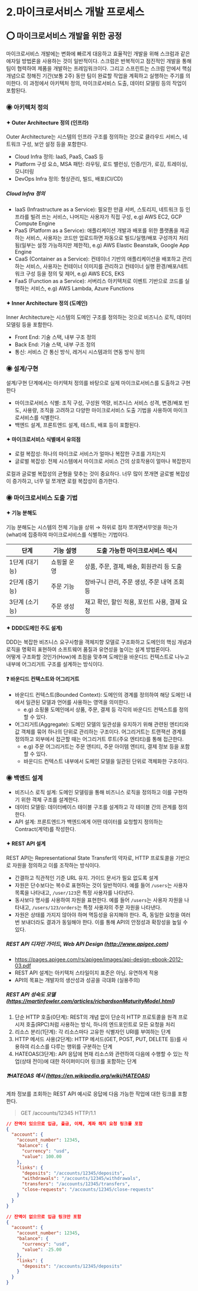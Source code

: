 2.마이크로서비스 개발 프로세스
=========================
## ⭕ 마이크로서비스 개발을 위한 공정
마이크로서비스 개발에는 변화에 빠르게 대응하고 효율적인 개발을 위해 스크럼과 같은 애자일 방법론을 사용하는 것이 일반적이다. 스크럼은 반복적이고 점진적인 개발을 통해 팀이 협력하여 제품을 개발하는 프레임워크이다.
그리고 스프린트는 스크럼 안에서 핵심 개념으로 정해진 기간(보통 2주) 동안 팀이 완료할 작업을 계획하고 실행하는 주기를 의미한다. 이 과정에서 아키텍처 정의, 마이크로서비스 도출, 데이터 모델링 등의 작업이 포함된다.

### ◉ 아키텍처 정의
#### ✦ Outer Architecture 정의 (인프라)
Outer Architecture는 시스템의 인프라 구조를 정의하는 것으로 클라우드 서비스, 네트워크 구성, 보안 설정 등을 포함한다.
- Cloud Infra 정의: IaaS, PaaS, CaaS 등
- Platform 구성 요소, MSA 패턴: 라우팅, 로드 밸런싱, 인증/인가, 로깅, 트레이싱, 모니터링
- DevOps Infra 정의: 형상관리, 빌드, 배포(CI/CD)

##### Cloud Infra 정의
- IaaS (Infrastructure as a Service): 필요한 만큼 서버, 스토리지, 네트워크 등 인프라를 빌려 쓰는 서비스, 나머지는 사용자가 직접 구성, e.g) AWS EC2, GCP Compute Engine
- PaaS (Platform as a Service): 애플리케이션 개발과 배포를 위한 플랫폼을 제공하는 서비스, 사용자는 코드만 업로드하면 자동으로 빌드/실행/배포 구성까지 처리됨(일부는 설정 가능하지만 제한적), e.g) AWS Elastic Beanstalk, Google App Engine
- CaaS (Container as a Service): 컨테이너 기반의 애플리케이션을 배포하고 관리하는 서비스, 사용자는 컨테이너 이미지를 관리하고 컨테이너 실행 환경/배포/네트워크 구성 등을 정의 및 제어, e.g) AWS ECS, EKS
- FaaS (Function as a Service): 서버리스 아키텍처로 이벤트 기반으로 코드를 실행하는 서비스, e.g) AWS Lambda, Azure Functions

#### ✦ Inner Architecture 정의 (도메인)
Inner Architecture는 시스템의 도메인 구조를 정의하는 것으로 비즈니스 로직, 데이터 모델링 등을 포함한다.
- Front End: 기술 스택, 내부 구조 정의
- Back End: 기술 스택, 내부 구조 정의
- 통신: 서비스 간 통신 방식, 레거시 시스템과의 연동 방식 정의

### ◉ 설계/구현
설계/구현 단계에서는 아키텍처 정의를 바탕으로 실제 마이크로서비스를 도출하고 구현한다
- 마이크로서비스 식별: 조직 구성, 구성원 역량, 비즈니스 서비스 성격, 변경/배포 빈도, 사용량, 조직을 고려하고 다양한 마이크로서비스 도출 기법을 사용하여 마이크로서비스를 식별한다.
- 백엔드 설계, 프론트엔드 설계, 테스트, 배포 등이 포함된다.

#### ✦ 마이크로서비스 식별에서 유의점
- 로컬 복잡성: 하나의 마이크로 서비스가 얼마나 복잡한 구조를 가지는지
- 글로벌 복잡성: 전체 시스템에서 마이크로 서비스 간의 상호작용이 얼마나 복잡한지

로컬과 글로벌 복잡성의 균형을 맞추는 것이 중요하다. 너무 많이 쪼개면 글로벌 복잡성이 증가하고, 너무 덜 쪼개면 로컬 복잡성이 증가한다.

### ◉ 마이크로서비스 도출 기법
#### ✦ 기능 분해도
기능 분해도는 시스템의 전체 기능을 상위 → 하위로 점차 쪼개면서무엇을 하는가(what)에 집중하여 마이크로서비스를 식별하는 기법이다.

| 단계       | 기능 설명                        | 도출 가능한 마이크로서비스 예시         |
|------------|----------------------------------|------------------------------------------|
| 1단계 (대기능) | 쇼핑몰 운영                         | 상품, 주문, 결제, 배송, 회원관리 등 도출    |
| 2단계 (중기능) | 주문 기능                          | 장바구니 관리, 주문 생성, 주문 내역 조회 등 |
| 3단계 (소기능) | 주문 생성                          | 재고 확인, 할인 적용, 포인트 사용, 결제 요청 |

#### ✦ DDD(도메인 주도 설계)
DDD는 복잡한 비즈니스 요구사항을 객체지향 모델로 구조화하고 도메인의 핵심 개념과 로직을 명확히 표현하여 소프트웨어 품질과 유연성을 높이는 설계 방법론이다.  
어떻게 구조화할 것인가(How)에 초점을 맞추며 도메인을 바운디드 컨텍스트로 나누고 내부에 어그리거트 구조를 설계하는 방식이다.

#### ❓ 바운디드 컨텍스트와 어그리거트
- 바운디드 컨텍스트(Bounded Context): 도메인의 경계를 정의하여 해당 도메인 내에서 일관된 모델과 언어를 사용하는 영역을 의미한다.
  - e.g) 쇼핑몰 도메인에서 상품, 주문, 결제 등 각각의 바운디드 컨텍스트를 정의할 수 있다.
- 어그리거트(Aggregate): 도메인 모델의 일관성을 유지하기 위해 관련된 엔티티와 값 객체를 묶어 하나의 단위로 관리하는 구조이다. 어그리거트는 트랜잭션 경계를 정의하고 외부에서 접근할 때는 어그리거트 루트(주요 엔티티)를 통해 접근한다.
  - e.g) 주문 어그리거트는 주문 엔티티, 주문 아이템 엔티티, 결제 정보 등을 포함할 수 있다.
  - 바운디드 컨텍스트 내부에서 도메인 모델을 일관된 단위로 객체화한 구조이다.

### ◉ 백엔드 설계
- 비즈니스 로직 설계: 도메인 모델링을 통해 비즈니스 로직을 정의하고 이를 구현하기 위한 객체 구조를 설계한다.
- 데이터 모델링: 데이터베이스 테이블 구조를 설계하고 각 테이블 간의 관계를 정의한다.
- API 설계: 프론트엔드가 백엔드에게 어떤 데이터를 요청할지 정의하는 Contract(계약)를 작성한다.

#### ✦ REST API 설계
REST API는 Representational State Transfer의 약자로, HTTP 프로토콜을 기반으로 자원을 정의하고 이를 조작하는 방식이다.
- 간결하고 직관적인 기준 URL 유지. 가이드 문서가 필요 없도록 설계
- 자원은 단수보다는 복수로 표현하는 것이 일반적이다. 예를 들어 `/users`는 사용자 목록을 나타내고, `/user/123`은 특정 사용자를 나타낸다.
- 동사보다 명사를 사용하여 자원을 표현한다. 예를 들어 `/users`는 사용자 자원을 나타내고, `/users/123/orders`는 특정 사용자의 주문 자원을 나타낸다.
- 자원은 상태를 가지지 않아야 하며 멱등성을 유지해야 한다. 즉, 동일한 요청을 여러 번 보내더라도 결과가 동일해야 한다. 이를 통해 API의 안정성과 확장성을 높일 수 있다.

##### REST API 디자인 가이드, Web API Design (http://www.apigee.com) 
- https://pages.apigee.com/rs/apigee/images/api-design-ebook-2012-03.pdf
- REST API 설계는 아키텍처 스타일이지 표준은 아님. 유연하게 적용
- API의 목표는 개발자의 생산성과 성공을 극대화 (실용주의)

##### REST API 성숙도 모델 (https://martinfowler.com/articles/richardsonMaturityModel.html)
1. 단순 HTTP 호출(0단계): REST의 개념 없이 단순히 HTTP 프로토콜을 원격 프로시저 호출(RPC)처럼 사용하는 방식, 하나의 엔드포인트로 모든 요청을 처리
2. 리소스 분리(1단계): 각 리소스마다 고유한 식별자인 URI를 부여하는 단계
3. HTTP 메서드 사용(2단계): HTTP 메서드(GET, POST, PUT, DELETE 등)를 사용하여 리소스를 다루는 행위를 구분하는 단계
4. HATEOAS(3단계): API 응답에 현재 리소스와 관련하여 다음에 수행할 수 있는 작업(상태 전이)에 대한 하이퍼미디어 링크를 포함하는 단계

##### ❓HATEOAS 예시 (https://en.wikipedia.org/wiki/HATEOAS)
계좌 정보를 조회하는 REST API 예시로 응답에 다음 가능한 작업에 대한 링크를 포함한다.
> GET /accounts/12345 HTTP/1.1
```json
// 잔액이 있으므로 입금, 출금, 이체, 계좌 해지 요청 링크를 포함
{
  "account": {
    "account_number": 12345,
    "balance": {
      "currency": "usd",
      "value": 100.00
    },
    "links": {
      "deposits": "/accounts/12345/deposits",
      "withdrawals": "/accounts/12345/withdrawals",
      "transfers": "/accounts/12345/transfers",
      "close-requests": "/accounts/12345/close-requests"
    }
  }
}

// 잔액이 없으므로 입금 링크만 포함
{
  "account": {
    "account_number": 12345,
    "balance": {
      "currency": "usd",
      "value": -25.00
    },
    "links": {
      "deposits": "/accounts/12345/deposits"
    }
  }
}
```

